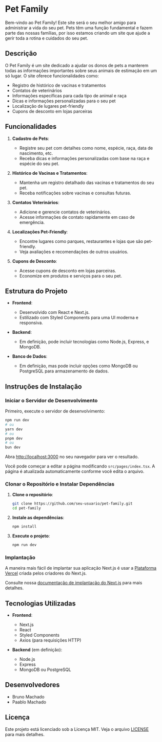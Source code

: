 # Pet Family

Bem-vindo ao Pet Family! Este site será o seu melhor amigo para administrar a vida do seu pet. Pets têm uma função fundamental e fazem parte das nossas famílias, por isso estamos criando um site que ajude a gerir toda a rotina e cuidados do seu pet.

## Descrição

O Pet Family é um site dedicado a ajudar os donos de pets a manterem todas as informações importantes sobre seus animais de estimação em um só lugar. O site oferece funcionalidades como:

- Registro de histórico de vacinas e tratamentos
- Contatos de veterinários
- Informações específicas para cada tipo de animal e raça
- Dicas e informações personalizadas para o seu pet
- Localização de lugares pet-friendly
- Cupons de desconto em lojas parceiras

## Funcionalidades

1. **Cadastro de Pets**:

   - Registre seu pet com detalhes como nome, espécie, raça, data de nascimento, etc.
   - Receba dicas e informações personalizadas com base na raça e espécie do seu pet.

2. **Histórico de Vacinas e Tratamentos**:

   - Mantenha um registro detalhado das vacinas e tratamentos do seu pet.
   - Receba notificações sobre vacinas e consultas futuras.

3. **Contatos Veterinários**:

   - Adicione e gerencie contatos de veterinários.
   - Acesse informações de contato rapidamente em caso de emergência.

4. **Localizações Pet-Friendly**:

   - Encontre lugares como parques, restaurantes e lojas que são pet-friendly.
   - Veja avaliações e recomendações de outros usuários.

5. **Cupons de Desconto**:
   - Acesse cupons de desconto em lojas parceiras.
   - Economize em produtos e serviços para o seu pet.

## Estrutura do Projeto

- **Frontend**:

  - Desenvolvido com React e Next.js.
  - Estilizado com Styled Components para uma UI moderna e responsiva.

- **Backend**:

  - Em definição, pode incluir tecnologias como Node.js, Express, e MongoDB.

- **Banco de Dados**:
  - Em definição, mas pode incluir opções como MongoDB ou PostgreSQL para armazenamento de dados.

## Instruções de Instalação

### Iniciar o Servidor de Desenvolvimento

Primeiro, execute o servidor de desenvolvimento:

```bash
npm run dev
# ou
yarn dev
# ou
pnpm dev
# ou
bun dev
```

Abra [http://localhost:3000](http://localhost:3000) no seu navegador para ver o resultado.

Você pode começar a editar a página modificando `src/pages/index.tsx`. A página é atualizada automaticamente conforme você edita o arquivo.

### Clonar o Repositório e Instalar Dependências

1. **Clone o repositório**:

   ```bash
   git clone https://github.com/seu-usuario/pet-family.git
   cd pet-family
   ```

2. **Instale as dependências**:

   ```bash
   npm install
   ```

3. **Execute o projeto**:

   ```bash
   npm run dev
   ```

### Implantação

A maneira mais fácil de implantar sua aplicação Next.js é usar a [Plataforma Vercel](https://vercel.com/new?utm_medium=default-template&filter=next.js&utm_source=create-next-app&utm_campaign=create-next-app-readme) criada pelos criadores do Next.js.

Consulte nossa [documentação de implantação do Next.js](https://nextjs.org/docs/deployment) para mais detalhes.

## Tecnologias Utilizadas

- **Frontend**:

  - Next.js
  - React
  - Styled Components
  - Axios (para requisições HTTP)

- **Backend** (em definição):
  - Node.js
  - Express
  - MongoDB ou PostgreSQL

## Desenvolvedores

- Bruno Machado
- Paablo Machado

## Licença

Este projeto está licenciado sob a Licença MIT. Veja o arquivo [LICENSE](LICENSE) para mais detalhes.
